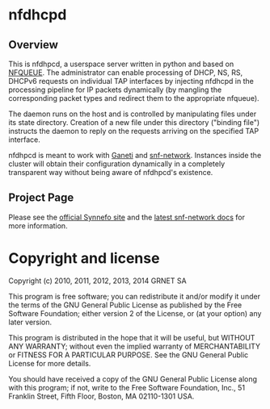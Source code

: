 nfdhcpd
=======

Overview
--------

This is nfdhpcd, a userspace server written in python and based on
[NFQUEUE](https://www.wzdftpd.net/redmine/projects/nfqueue-bindings/wiki/). The
administrator can enable processing of DHCP, NS, RS, DHCPv6 requests on
individual TAP interfaces by injecting nfdhcpd in the processing pipeline for
IP packets dynamically (by mangling the corresponding packet types and redirect
them to the appropriate nfqueue).

The daemon runs on the host and is controlled by manipulating files
under its state directory. Creation of a new file under this directory
("binding file") instructs the daemon to reply on the requests arriving
on the specified TAP interface.

nfdhpcd is meant to work with [Ganeti](http://code.google.com/p/ganeti) and
[snf-network](https://github.com/grnet/snf-network). Instances inside the
cluster will obtain their configuration dynamically in a completely transparent
way without being aware of nfdhpcd's existence.


Project Page
------------

Please see the [official Synnefo site](http://www.synnefo.org) and the
[latest snf-network docs](http://www.synnefo.org/docs/nfdhcpd/latest/index.html)
for more information.


Copyright and license
=====================

Copyright (c) 2010, 2011, 2012, 2013, 2014 GRNET SA

   This program is free software; you can redistribute it and/or modify
   it under the terms of the GNU General Public License as published by
   the Free Software Foundation; either version 2 of the License, or
   (at your option) any later version.

   This program is distributed in the hope that it will be useful,
   but WITHOUT ANY WARRANTY; without even the implied warranty of
   MERCHANTABILITY or FITNESS FOR A PARTICULAR PURPOSE.  See the
   GNU General Public License for more details.

   You should have received a copy of the GNU General Public License along
   with this program; if not, write to the Free Software Foundation, Inc.,
   51 Franklin Street, Fifth Floor, Boston, MA 02110-1301 USA.
